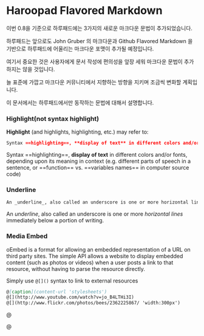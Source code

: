 # Haroopad Flavored Markdown

이번 0.8을 기준으로 하루패드에는 3가지의 새로운 마크다운 문법이 추가되었습니다.

하루패드는 앞으로도 John Gruber 의 마크다운과 Github Flavored Markdown 을 기반으로 하루패드에 어울리는 마크다운 포맷이 추가될 예정입니다.

여기서 중요한 것은 사용자에게 문서 작성에 편의성을 앞장 세워 마크다운 문법이 추가하지는 않을 것입니다.

늘 표준에 가깝고 마크다운 커뮤니티에서 지향하는 방향을 지키며 조금씩 변화할 계획입니다.

이 문서에서는 하루패드에서만 동작하는 문법에 대해서 설명합니다.

### Highlight(not syntax highlight)

**Highlight** (and highlights, highlighting, etc.) may refer to:

```markdown
Syntax ==highlighting==, **display of text** in different colors and/or fonts, depending upon its meaning in context (e.g. different parts of speech in a sentence, or ==function==  vs. ==variables names== in computer source code)
```

Syntax ==highlighting==, **display of text** in different colors and/or fonts, depending upon its meaning in context (e.g. different parts of speech in a sentence, or ==function== vs. ==variables names== in computer source code)

### Underline

```markdown
An _underline_, also called an underscore is one or more horizontal lines immediately below a portion of writing.
```

An _underline_, also called an underscore is one or more _horizontal lines_ immediately below a portion of writing.

### Media Embed

oEmbed is a format for allowing an embedded representation of a URL on third party sites. The simple API allows a website to display embedded content (such as photos or videos) when a user posts a link to that resource, without having to parse the resource directly.

Simply use `@[]()` syntax to link to external resources

```markdown
@[caption](content-url 'stylesheets')
@[](http://www.youtube.com/watch?v=jo_B4LTHi3I)
@[](http://www.flickr.com/photos/bees/2362225867/ 'width:300px')
```

@[](http://www.youtube.com/watch?v=jo_B4LTHi3I)

@[](http://www.flickr.com/photos/bees/2362225867/ 'width:300px')
